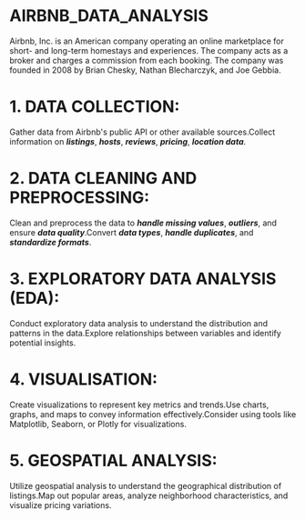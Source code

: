 # AIRBNB_DATA_ANALYSIS
Airbnb, Inc. is an American company operating an online marketplace for short- and long-term homestays and experiences. The company acts as a broker and charges a commission from each booking. The company was founded in 2008 by Brian Chesky, Nathan Blecharczyk, and Joe Gebbia.
# 1. DATA COLLECTION:
Gather data from Airbnb's public API or other available sources.Collect information on 
                              ***listings***, 
                              ***hosts***, 
                              ***reviews***, 
                              ***pricing***,
                              ***location data***.
# 2.  DATA CLEANING AND PREPROCESSING:
Clean and preprocess the data to ***handle missing values***, ***outliers***, and ensure ***data quality***.Convert ***data types***, ***handle duplicates***, and ***standardize formats***.
# 3. EXPLORATORY DATA ANALYSIS (EDA):
Conduct exploratory data analysis to understand the distribution and patterns in the data.Explore relationships between variables and identify potential insights.
# 4. VISUALISATION:
Create visualizations to represent key metrics and trends.Use charts, graphs, and maps to convey information effectively.Consider using tools like Matplotlib, Seaborn, or Plotly for visualizations.
# 5. GEOSPATIAL ANALYSIS:
Utilize geospatial analysis to understand the geographical distribution of listings.Map out popular areas, analyze neighborhood characteristics, and visualize pricing variations.
